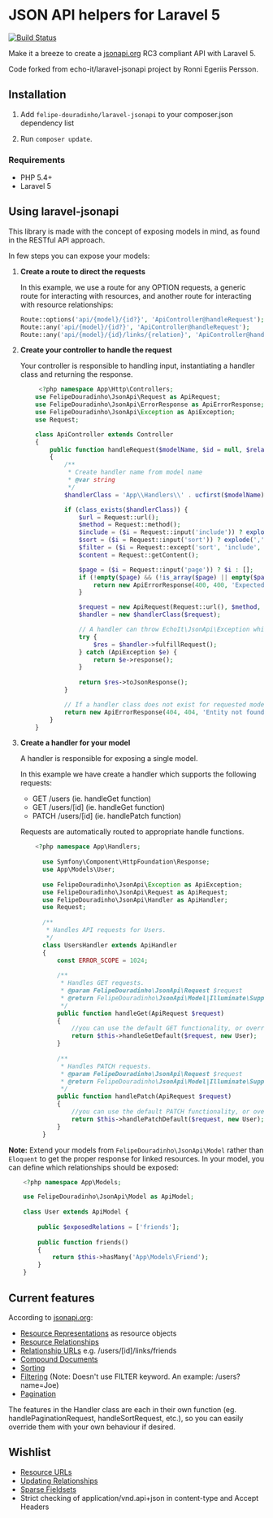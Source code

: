 JSON API helpers for Laravel 5
=====

[![Build Status](https://travis-ci.org/FelipeDouradinho/laravel-jsonapi.svg?branch=master)](https://travis-ci.org/FelipeDouradinho/laravel-jsonapi)

Make it a breeze to create a [jsonapi.org](http://jsonapi.org/) RC3 compliant API with Laravel 5. 

Code forked from echo-it/laravel-jsonapi project by Ronni Egeriis Persson.

Installation
-----

1. Add `felipe-douradinho/laravel-jsonapi` to your composer.json dependency list

3. Run `composer update`.

### Requirements

* PHP 5.4+
* Laravel 5


Using laravel-jsonapi
-----

This library is made with the concept of exposing models in mind, as found in the RESTful API approach.

In few steps you can expose your models:

1. **Create a route to direct the requests**

    In this example, we use a route for any OPTION requests, a generic route for interacting with resources, and another route for interacting with resource relationships:

    ```php
	Route::options('api/{model}/{id?}', 'ApiController@handleRequest');
	Route::any('api/{model}/{id?}', 'ApiController@handleRequest');
	Route::any('api/{model}/{id}/links/{relation}', 'ApiController@handleRequest');
    ```

2. **Create your controller to handle the request**

    Your controller is responsible to handling input, instantiating a handler class and returning the response.

    ```php
		 <?php namespace App\Http\Controllers;
		use FelipeDouradinho\JsonApi\Request as ApiRequest;
		use FelipeDouradinho\JsonApi\ErrorResponse as ApiErrorResponse;
		use FelipeDouradinho\JsonApi\Exception as ApiException;
		use Request;

		class ApiController extends Controller
		{
			public function handleRequest($modelName, $id = null, $relation = null)
			{
				/**
				 * Create handler name from model name
				 * @var string
				 */
				$handlerClass = 'App\\Handlers\\' . ucfirst($modelName) . 'Handler';

				if (class_exists($handlerClass)) {
					$url = Request::url();
					$method = Request::method();
					$include = ($i = Request::input('include')) ? explode(',', $i) : [];
					$sort = ($i = Request::input('sort')) ? explode(',', $i) : [];
					$filter = ($i = Request::except('sort', 'include', 'page')) ? $i : [];
					$content = Request::getContent();

					$page = ($i = Request::input('page')) ? $i : [];
					if (!empty($page) && (!is_array($page) || empty($page['size']) || empty($page['number']))) {
						return new ApiErrorResponse(400, 400, 'Expected page[size] and page[number]');
					}

					$request = new ApiRequest(Request::url(), $method, $id, $content, $include, $sort, $filter, $page, $relation);
					$handler = new $handlerClass($request);

					// A handler can throw EchoIt\JsonApi\Exception which must be gracefully handled to give proper response
					try {
						$res = $handler->fulfillRequest();
					} catch (ApiException $e) {
						return $e->response();
					}
					
					return $res->toJsonResponse();
				}

				// If a handler class does not exist for requested model, it is not considered to be exposed in the API
				return new ApiErrorResponse(404, 404, 'Entity not found');
			}
		}
    ```

3. **Create a handler for your model**

    A handler is responsible for exposing a single model.

    In this example we have create a handler which supports the following requests:

    * GET /users (ie. handleGet function)
    * GET /users/[id] (ie. handleGet function)
    * PATCH /users/[id] (ie. handlePatch function)
    
    Requests are automatically routed to appropriate handle functions.

    ```php
        <?php namespace App\Handlers;
      
          use Symfony\Component\HttpFoundation\Response;
          use App\Models\User;
          
          use FelipeDouradinho\JsonApi\Exception as ApiException;
          use FelipeDouradinho\JsonApi\Request as ApiRequest;
          use FelipeDouradinho\JsonApi\Handler as ApiHandler;
          use Request;
          
          /**
           * Handles API requests for Users.
           */
          class UsersHandler extends ApiHandler
          {
              const ERROR_SCOPE = 1024;
              
              /**
               * Handles GET requests. 
               * @param FelipeDouradinho\JsonApi\Request $request
               * @return FelipeDouradinho\JsonApi\Model|Illuminate\Support\Collection|FelipeDouradinho\JsonApi\Response|Illuminate\Pagination\LengthAwarePaginator
               */
              public function handleGet(ApiRequest $request)
              {
                  //you can use the default GET functionality, or override with your own 
                  return $this->handleGetDefault($request, new User);
              }
              
              /**
               * Handles PATCH requests. 
               * @param FelipeDouradinho\JsonApi\Request $request
               * @return FelipeDouradinho\JsonApi\Model|Illuminate\Support\Collection|FelipeDouradinho\JsonApi\Response
               */
              public function handlePatch(ApiRequest $request)
              {
                  //you can use the default PATCH functionality, or override with your own
                  return $this->handlePatchDefault($request, new User);
              }
          }
    ```



**Note:** Extend your models from `FelipeDouradinho\JsonApi\Model` rather than `Eloquent` to get the proper response for linked resources. In your model, you can define which relationships should be exposed: 

```php
	<?php namespace App\Models;

	use FelipeDouradinho\JsonApi\Model as ApiModel;
	
	class User extends ApiModel {
		
		public $exposedRelations = ['friends'];
	
		public function friends()
		{
		    return $this->hasMany('App\Models\Friend');
		}
	}
```

Current features
-----

According to [jsonapi.org](http://jsonapi.org):

* [Resource Representations](http://jsonapi.org/format/#document-structure-resource-representations) as resource objects
* [Resource Relationships](http://jsonapi.org/format/#document-structure-resource-relationships)
* [Relationship URLs](http://jsonapi.org/format/#document-structure-resource-relationships)  e.g. /users/[id]/links/friends
* [Compound Documents](http://jsonapi.org/format/#document-structure-compound-documents)
* [Sorting](http://jsonapi.org/format/#fetching-sorting)
* [Filtering](http://jsonapi.org/format/#fetching-filtering) (Note: Doesn't use FILTER keyword. An example: /users?name=Joe)
* [Pagination](http://jsonapi.org/format/#fetching-pagination)

The features in the Handler class are each in their own function (eg. handlePaginationRequest, handleSortRequest, etc.), so you can easily override them with your own behaviour if desired. 
	

Wishlist
-----

* [Resource URLs](http://jsonapi.org/format/#document-structure-resource-urls)
* [Updating Relationships](http://jsonapi.org/format/#crud-updating-relationships)
* [Sparse Fieldsets](http://jsonapi.org/format/#fetching-sparse-fieldsets)
* Strict checking of application/vnd.api+json in content-type and Accept Headers
